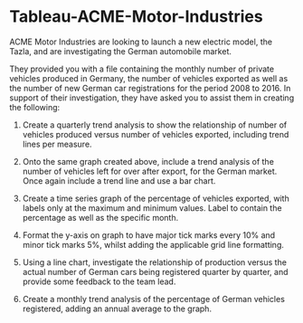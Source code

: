 # Tableau-ACME-Motor-Industries

<p>ACME Motor Industries are looking to launch a new electric model, the Tazla, and are investigating the German automobile market. </p>
<p>They provided you with a file containing the monthly number of private vehicles produced in Germany, the number of vehicles exported as well as the number of new German car registrations for the period 2008 to 2016. In support of their investigation, they have asked you to assist them in creating the following: </p>
<ol>
<li>Create a quarterly trend analysis to show the relationship of number of vehicles produced versus number of vehicles exported, including trend lines per measure.</li>
<p></p>
<li>Onto the same graph created above, include a trend analysis of the number of vehicles left for over after export, for the German market. Once again include a trend line and use a bar chart.</li>
<p></p>
<li>Create a time series graph of the percentage of vehicles exported, with labels only at the maximum and minimum values. Label to contain the percentage as well as the specific month.</li>
<p></p>
<li>Format the y-axis on graph to have major tick marks every 10% and minor tick marks 5%, whilst adding the applicable grid line formatting.</li>
<p></p>
<li>Using a line chart, investigate the relationship of production versus the actual number of German cars being registered quarter by quarter, and provide some feedback to the team lead.</li>
<p></p>
<li>Create a monthly trend analysis of the percentage of German vehicles registered, adding an annual average to the graph.</li>
</ol>
